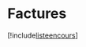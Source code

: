 # Factures

[!include[listeencours](factures.listeencours.autogen.md)]



























































































































































